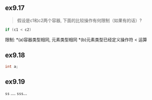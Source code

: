 ## ex9.17

> 假设是c1和c2两个容器, 下面的比较操作有何限制（如果有的话）?
```cpp
if (c1 < c2)
```

限制:
*(a)容器类型相同, 元素类型相同
*(b)元素类型已经定义操作符 < 运算 

## ex9.18

```cpp
int a;
```

## ex9.19

`ss` .... `sss`...

